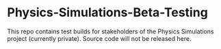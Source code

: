 # Physics-Simulations-Beta-Testing
This repo contains test builds for stakeholders of the Physics Simulations project (currently private). Source code will not be released here.

